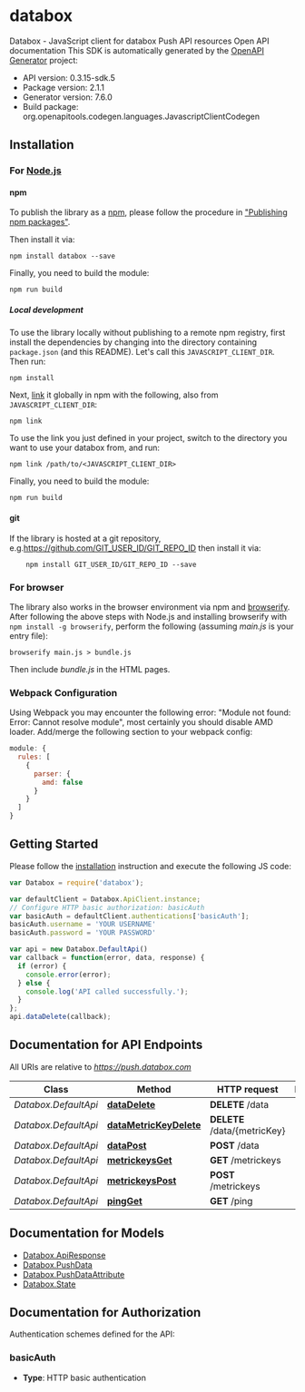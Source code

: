 # databox

Databox - JavaScript client for databox
Push API resources Open API documentation
This SDK is automatically generated by the [OpenAPI Generator](https://openapi-generator.tech) project:

- API version: 0.3.15-sdk.5
- Package version: 2.1.1
- Generator version: 7.6.0
- Build package: org.openapitools.codegen.languages.JavascriptClientCodegen

## Installation

### For [Node.js](https://nodejs.org/)

#### npm

To publish the library as a [npm](https://www.npmjs.com/), please follow the procedure in ["Publishing npm packages"](https://docs.npmjs.com/getting-started/publishing-npm-packages).

Then install it via:

```shell
npm install databox --save
```

Finally, you need to build the module:

```shell
npm run build
```

##### Local development

To use the library locally without publishing to a remote npm registry, first install the dependencies by changing into the directory containing `package.json` (and this README). Let's call this `JAVASCRIPT_CLIENT_DIR`. Then run:

```shell
npm install
```

Next, [link](https://docs.npmjs.com/cli/link) it globally in npm with the following, also from `JAVASCRIPT_CLIENT_DIR`:

```shell
npm link
```

To use the link you just defined in your project, switch to the directory you want to use your databox from, and run:

```shell
npm link /path/to/<JAVASCRIPT_CLIENT_DIR>
```

Finally, you need to build the module:

```shell
npm run build
```

#### git

If the library is hosted at a git repository, e.g.https://github.com/GIT_USER_ID/GIT_REPO_ID
then install it via:

```shell
    npm install GIT_USER_ID/GIT_REPO_ID --save
```

### For browser

The library also works in the browser environment via npm and [browserify](http://browserify.org/). After following
the above steps with Node.js and installing browserify with `npm install -g browserify`,
perform the following (assuming *main.js* is your entry file):

```shell
browserify main.js > bundle.js
```

Then include *bundle.js* in the HTML pages.

### Webpack Configuration

Using Webpack you may encounter the following error: "Module not found: Error:
Cannot resolve module", most certainly you should disable AMD loader. Add/merge
the following section to your webpack config:

```javascript
module: {
  rules: [
    {
      parser: {
        amd: false
      }
    }
  ]
}
```

## Getting Started

Please follow the [installation](#installation) instruction and execute the following JS code:

```javascript
var Databox = require('databox');

var defaultClient = Databox.ApiClient.instance;
// Configure HTTP basic authorization: basicAuth
var basicAuth = defaultClient.authentications['basicAuth'];
basicAuth.username = 'YOUR USERNAME'
basicAuth.password = 'YOUR PASSWORD'

var api = new Databox.DefaultApi()
var callback = function(error, data, response) {
  if (error) {
    console.error(error);
  } else {
    console.log('API called successfully.');
  }
};
api.dataDelete(callback);

```

## Documentation for API Endpoints

All URIs are relative to *https://push.databox.com*

Class | Method | HTTP request | Description
------------ | ------------- | ------------- | -------------
*Databox.DefaultApi* | [**dataDelete**](docs/DefaultApi.md#dataDelete) | **DELETE** /data | 
*Databox.DefaultApi* | [**dataMetricKeyDelete**](docs/DefaultApi.md#dataMetricKeyDelete) | **DELETE** /data/{metricKey} | 
*Databox.DefaultApi* | [**dataPost**](docs/DefaultApi.md#dataPost) | **POST** /data | 
*Databox.DefaultApi* | [**metrickeysGet**](docs/DefaultApi.md#metrickeysGet) | **GET** /metrickeys | 
*Databox.DefaultApi* | [**metrickeysPost**](docs/DefaultApi.md#metrickeysPost) | **POST** /metrickeys | 
*Databox.DefaultApi* | [**pingGet**](docs/DefaultApi.md#pingGet) | **GET** /ping | 


## Documentation for Models

 - [Databox.ApiResponse](docs/ApiResponse.md)
 - [Databox.PushData](docs/PushData.md)
 - [Databox.PushDataAttribute](docs/PushDataAttribute.md)
 - [Databox.State](docs/State.md)


## Documentation for Authorization


Authentication schemes defined for the API:
### basicAuth

- **Type**: HTTP basic authentication

